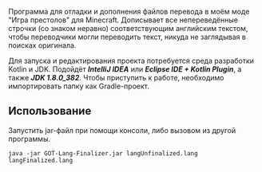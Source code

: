 Программа для отладки и дополнения файлов перевода в моём моде "Игра престолов" для Minecraft. Дописывает все непереведённые строчки (со знаком неравно) соответствующим английским текстом, чтобы переводчики могли переводить текст, никуда не заглядывая в поисках оригинала.

Для запуска и редактирования проекта потребуется среда разработки Kotlin и JDK. Подойдёт ***IntelliJ IDEA*** или ***Eclipse IDE + Kotlin Plugin***, а также ***JDK 1.8.0_382***. Чтобы приступить к работе, необходимо импортировать папку как Gradle-проект.

<h2> Использование </h2>

Запустить jar-файл при помощи консоли, либо вызовом из другой программы.

`java -jar GOT-Lang-Finalizer.jar langUnfinalized.lang langFinalized.lang`
